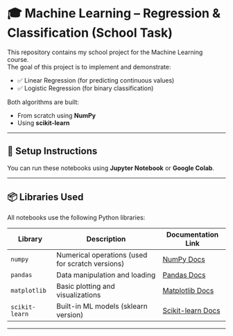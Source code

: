 # 🎓 Machine Learning  – Regression & Classification (School Task)

This repository contains my school project for the Machine Learning course.  
The goal of this project is to implement and demonstrate:

- ✅ Linear Regression (for predicting continuous values)
- ✅ Logistic Regression (for binary classification)

Both algorithms are built:
- From scratch using **NumPy**
- Using **scikit-learn**

---


## 🔧 Setup Instructions

You can run these notebooks using **Jupyter Notebook** or **Google Colab**.


---

## 📦 Libraries Used

All notebooks use the following Python libraries:

| Library         | Description                                      | Documentation Link |
|----------------|--------------------------------------------------|---------------------|
| `numpy`         | Numerical operations (used for scratch versions) | [NumPy Docs](https://numpy.org/doc/) |
| `pandas`        | Data manipulation and loading                    | [Pandas Docs](https://pandas.pydata.org/docs/) |
| `matplotlib`    | Basic plotting and visualizations                | [Matplotlib Docs](https://matplotlib.org/stable/index.html) |
| `scikit-learn`  | Built-in ML models (sklearn version)             | [Scikit-learn Docs](https://scikit-learn.org/stable/user_guide.html) |

---



